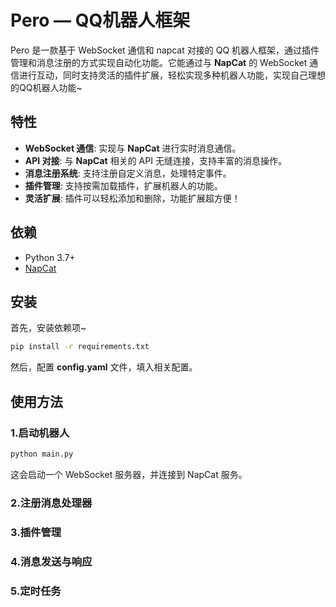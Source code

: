 # Pero — QQ机器人框架

Pero 是一款基于 WebSocket 通信和 napcat 对接的 QQ 机器人框架，通过插件管理和消息注册的方式实现自动化功能。它能通过与 **NapCat** 的 WebSocket 通信进行互动，同时支持灵活的插件扩展，轻松实现多种机器人功能，实现自己理想的QQ机器人功能~

## 特性

- **WebSocket 通信**: 实现与 **NapCat** 进行实时消息通信。
- **API 对接**: 与 **NapCat** 相关的 API 无缝连接，支持丰富的消息操作。
- **消息注册系统**: 支持注册自定义消息，处理特定事件。
- **插件管理**: 支持按需加载插件，扩展机器人的功能。
- **灵活扩展**: 插件可以轻松添加和删除，功能扩展超方便！

## 依赖

- Python 3.7+
- [NapCat]

## 安装

首先，安装依赖项~

```bash
pip install -r requirements.txt
```

然后，配置 **config.yaml** 文件，填入相关配置。

## 使用方法

### 1.启动机器人

```bash
python main.py
```

这会启动一个 WebSocket 服务器，并连接到 NapCat 服务。

### 2.注册消息处理器

### 3.插件管理

### 4.消息发送与响应

### 5.定时任务


[napcat]: https://github.com/NapNeko/NapCatQQ
